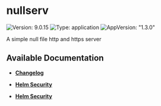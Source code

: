 # nullserv

![Version: 9.0.15](https://img.shields.io/badge/Version-9.0.15-informational?style=flat-square) ![Type: application](https://img.shields.io/badge/Type-application-informational?style=flat-square) ![AppVersion: "1.3.0"](https://img.shields.io/badge/AppVersion-"1.3.0"-informational?style=flat-square)

A simple null file http and https server

## Available Documentation

- [**Changelog**](CHANGELOG)

- [**Helm Security**](container-security)

- [**Helm Security**](helm-security)


